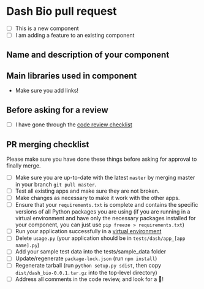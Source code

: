 # Dash Bio pull request
- [ ] This is a new component 
- [ ] I am adding a feature to an existing component

## Name and description of your component

## Main libraries used in component
* Make sure you add links! 

## Before asking for a review
- [ ] I have gone through the [code review checklist](https://github.com/plotly/dash-component-boilerplate/blob/master/%7B%7Bcookiecutter.project_shortname%7D%7D/review_checklist.md)

## PR merging checklist
Please make sure you have done these things before asking for approval to finally merge. 
- [ ] Make sure you are up-to-date with the latest `master` by merging master in your branch `git pull master`.
- [ ] Test all existing apps and make sure they are not broken.
- [ ] Make changes as necessary to make it work with the other apps.
- [ ] Ensure that your `requirements.txt` is complete and contains the specific versions of all Python packages you are using (if you are running in a virtual environment and have only the necessary packages installed for your component, you can just use `pip freeze > requirements.txt`)
- [ ] Run your application successfully in a [virtual environment](https://realpython.com/python-virtual-environments-a-primer/)
- [ ] Delete `usage.py` (your application should be in `tests/dash/app_[app name].py`)  
- [ ] Add your sample test data into the tests/sample_data folder
- [ ] Update/regenerate `package-lock.json` (run `npm install`)  
- [ ] Regenerate tarball (run `python setup.py sdist`, then copy `dist/dash_bio-0.0.1.tar.gz` into the top-level directory)
- [ ] Address all comments in the code review, and look for a :dancer:! 

